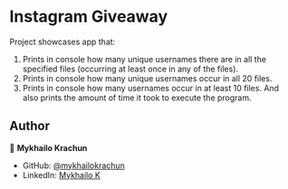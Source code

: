 # Instagram Giveaway

Project showcases app that:

1. Prints in console how many unique usernames there are in all the specified files (occurring at least once in any of the files).
2. Prints in console how many unique usernames occur in all 20 files.
3. Prints in console how many usernames occur in at least 10 files.
   And also prints the amount of time it took to execute the program.

## Author

👤 **Mykhailo Krachun**

- GitHub: [@mykhailokrachun](https://github.com/mykhailokrachun)
- LinkedIn: [Mykhailo K](https://www.linkedin.com/in/mykhailo-krachun-98516025a/)
